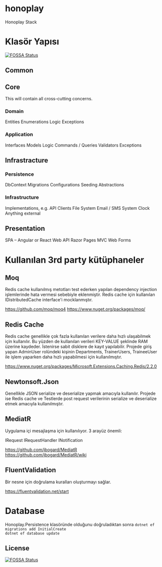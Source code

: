 # honoplay
Honoplay Stack



# Klasör Yapısı
[![FOSSA Status](https://app.fossa.io/api/projects/git%2Bgithub.com%2Fomegabigdata%2Fhonoplay.svg?type=shield)](https://app.fossa.io/projects/git%2Bgithub.com%2Fomegabigdata%2Fhonoplay?ref=badge_shield)


## Common

## Core
This will contain all cross-cutting concerns.

### Domain
Entities
Enumerations
Logic
Exceptions

### Application
Interfaces
Models
Logic
Commands / Queries
Validators
Exceptions

## Infrastracture

### Persistence
DbContext
Migrations
Configurations
Seeding
Abstractions

### Infrastructure
Implementations, e.g.
API Clients
File System
Email / SMS
System Clock
Anything external

## Presentation
SPA – Angular or React
Web API
Razor Pages
MVC
Web Forms

# Kullanılan 3rd party kütüphaneler

## Moq
Redis cache kullanılmış metotları test ederken yapılan dependency injection işlemlerinde hata vermesi sebebiyle eklenmiştir.
Redis cache için kullanılan IDistributedCache interface'i mocklanmıştır.

https://github.com/moq/moq4
https://www.nuget.org/packages/moq/

## Redis Cache
Redis cache genellikle çok fazla kullanılan verilere daha hızlı ulaşabilmek için kullanılır. Bu yüzden de kullanılan verileri KEY-VALUE şeklinde RAM üzerine kaydeder.
İstenirse sabit disklere de kayıt yapılabilir.
Projede giriş yapan AdminUser rolündeki kişinin Departments, TrainerUsers, TraineeUser ile işlem yaparken daha hızlı yapabilmesi için kullanılmıştır.

https://www.nuget.org/packages/Microsoft.Extensions.Caching.Redis/2.2.0


## Newtonsoft.Json
Genellikle JSON serialize ve deserialize yapmak amacıyla kullanılır.
Projede ise Redis cache ve Testlerde post request verilerinin serialize ve deserialize etmek amacıyla kullanılmıştır.

## MediatR
Uygulama içi mesajlaşma için kullanılıyor. 3 arayüz önemli:

IRequest
IRequestHandler
INotification


https://github.com/jbogard/MediatR
https://github.com/jbogard/MediatR/wiki

## FluentValidation
Bir nesne için doğrulama kuralları oluşturmayı sağlar.

https://fluentvalidation.net/start

# Database

Honoplay.Persistence klasöründe olduğunu doğruladıktan sonra
`dotnet ef migrations add InitialCreate`  
`dotnet ef database update`

## License
[![FOSSA Status](https://app.fossa.io/api/projects/git%2Bgithub.com%2Fomegabigdata%2Fhonoplay.svg?type=large)](https://app.fossa.io/projects/git%2Bgithub.com%2Fomegabigdata%2Fhonoplay?ref=badge_large)